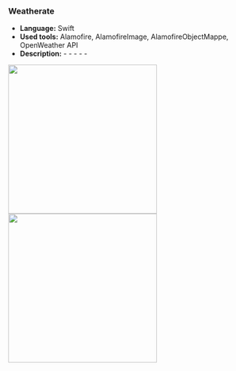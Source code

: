 ### **Weatherate**

* **Language:** Swift
* **Used tools:** Alamofire, AlamofireImage, AlamofireObjectMappe, OpenWeather API
* **Description:** - - - - -

<img src="https://user-images.githubusercontent.com/4967822/62030423-1726ca00-b1f6-11e9-869b-29393146d43b.png" width="300"> <img src="https://user-images.githubusercontent.com/4967822/62030444-1f7f0500-b1f6-11e9-8362-d0d20b073fb2.png" width="300"> 
